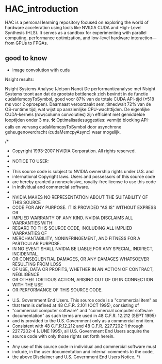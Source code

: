 # HAC_introduction
HAC is a personal learning repository focused on exploring the world of hardware acceleration using tools like NVIDIA CUDA and High-Level Synthesis (HLS). It serves as a sandbox for experimenting with parallel computing, performance optimization, and low-level hardware interaction—from GPUs to FPGAs.

## good to know
- [Image convolution with cuda](https://developer.download.nvidia.com/compute/cuda/1.1-Beta/x86_64_website/projects/convolutionSeparable/doc/convolutionSeparable.pdf)



Nsight results:


Nsight Systems Analyse (Jetson Nano)
De performantieanalyse met Nsight Systems toont aan dat de grootste bottleneck zich bevindt in de functie cudaMemcpyToSymbol, goed voor 87% van de totale CUDA API-tijd (±518 ms voor 2 oproepen). Daarnaast veroorzaakt sem_timedwait 72% van de OS-runtime tijd, wat wijst op aanzienlijke CPU-wachttijden. De eigenlijke CUDA-kernels (row/column convoluties) zijn efficiënt met gemiddelde looptijden onder 3 ms.
🛠️ Optimalisatiesuggesties: vermijd blocking API-calls en vervang cudaMemcpyToSymbol door asynchrone geheugenoverdracht (cudaMemcpyAsync) waar mogelijk.






/*
 * Copyright 1993-2007 NVIDIA Corporation.  All rights reserved.
 *
 * NOTICE TO USER:   
 *
 * This source code is subject to NVIDIA ownership rights under U.S. and 
 * international Copyright laws.  Users and possessors of this source code 
 * are hereby granted a nonexclusive, royalty-free license to use this code 
 * in individual and commercial software.
 *
 * NVIDIA MAKES NO REPRESENTATION ABOUT THE SUITABILITY OF THIS SOURCE 
 * CODE FOR ANY PURPOSE.  IT IS PROVIDED "AS IS" WITHOUT EXPRESS OR 
 * IMPLIED WARRANTY OF ANY KIND.  NVIDIA DISCLAIMS ALL WARRANTIES WITH 
 * REGARD TO THIS SOURCE CODE, INCLUDING ALL IMPLIED WARRANTIES OF 
 * MERCHANTABILITY, NONINFRINGEMENT, AND FITNESS FOR A PARTICULAR PURPOSE.
 * IN NO EVENT SHALL NVIDIA BE LIABLE FOR ANY SPECIAL, INDIRECT, INCIDENTAL, 
 * OR CONSEQUENTIAL DAMAGES, OR ANY DAMAGES WHATSOEVER RESULTING FROM LOSS 
 * OF USE, DATA OR PROFITS,  WHETHER IN AN ACTION OF CONTRACT, NEGLIGENCE 
 * OR OTHER TORTIOUS ACTION,  ARISING OUT OF OR IN CONNECTION WITH THE USE 
 * OR PERFORMANCE OF THIS SOURCE CODE.  
 *
 * U.S. Government End Users.   This source code is a "commercial item" as 
 * that term is defined at  48 C.F.R. 2.101 (OCT 1995), consisting  of 
 * "commercial computer  software"  and "commercial computer software 
 * documentation" as such terms are  used in 48 C.F.R. 12.212 (SEPT 1995) 
 * and is provided to the U.S. Government only as a commercial end item.  
 * Consistent with 48 C.F.R.12.212 and 48 C.F.R. 227.7202-1 through 
 * 227.7202-4 (JUNE 1995), all U.S. Government End Users acquire the 
 * source code with only those rights set forth herein. 
 *
 * Any use of this source code in individual and commercial software must 
 * include, in the user documentation and internal comments to the code,
 * the above Disclaimer and U.S. Government End Users Notice.
 */
